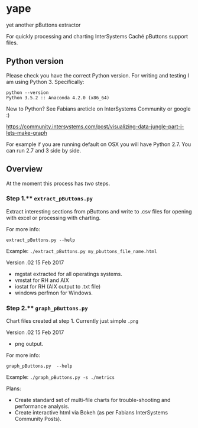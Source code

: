 # yape
yet another pButtons extractor

For quickly processing and charting InterSystems Caché pButtons support files.

## Python version

Please check you have the correct Python version. For writing and testing I am using Python 3. Specifically:

    python --version
    Python 3.5.2 :: Anaconda 4.2.0 (x86_64)
    
New to Python? See Fabians areticle on InterSystems Community or google :)

https://community.intersystems.com/post/visualizing-data-jungle-part-i-lets-make-graph

For example if you are running default on OSX you will have Python 2.7. You can run 2.7 and 3 side by side.

## Overview
At the moment this process has _two_ steps.

### Step 1.** `extract_pButtons.py`

Extract interesting sections from pButtons and write to .csv files for opening with excel or processing with charting.

For more info:

`extract_pButtons.py --help`

Example:
`./extract_pButtons.py my_pbuttons_file_name.html`

Version .02 15 Feb 2017

- mgstat extracted for all operatings systems.
- vmstat for RH and AIX
- iostat for RH (AIX output to .txt file)
- windows perfmon for Windows.

### Step 2.** `graph_pButtons.py`

Chart files created at step 1. Currently just simple `.png`

Version .02 15 Feb 2017

- png output.  

For more info:

`graph_pButtons.py  --help`

Example:
`./graph_pButtons.py -s ./metrics`


Plans:

- Create standard set of multi-file charts for trouble-shooting and performance analysis.
- Create interactive html via Bokeh (as per Fabians InterSystems Community Posts).
